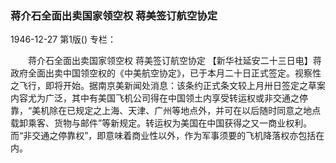 ### 蒋介石全面出卖国家领空权  蒋美签订航空协定

1946-12-27
第1版()
专栏：

　　蒋介石全面出卖国家领空权
    蒋美签订航空协定
    【新华社延安二十三日电】蒋政府全面出卖中国领空权的《中美航空协定》，已于本月二十日正式签定。视察性之飞行，即将开始。据南京美新闻处消息：该条约正式条文较上月卅日签定之草案内容尤为广泛，其中有美国飞机公司得在中国领土内享受转运权或非交通之停靠，“美机除在已规定之上海、天津、广州等地点外，并可在以后随时同意之地点载卸乘客、货物与邮件”等新规定。转运权为美国在中国获得之又一商业权利。而“非交通之停靠权”，即意味着商业性以外，作为军事须要的飞机降落权亦包括在内。
